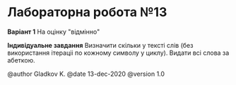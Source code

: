# Лабораторна робота №13

**Варіант 1**
На оцінку "відмінно"

**Індивідуальне завдання**
Визначити скiльки у текстi слiв (без використання iтерацii по кожному символу у циклу). Видати всi слова за абеткою.


@author Gladkov K.
@date 13-dec-2020
@version 1.0
